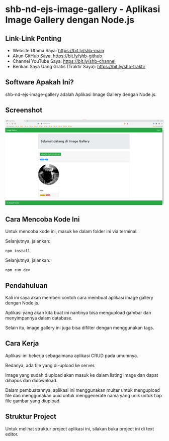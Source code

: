 # shb-nd-ejs-image-gallery - Aplikasi Image Gallery dengan Node.js

## Link-Link Penting

- Website Utama Saya: https://bit.ly/shb-main
- Akun GitHub Saya: https://bit.ly/shb-github
- Channel YouTube Saya: https://bit.ly/shb-channel
- Berikan Saya Uang Gratis (Traktir Saya): https://bit.ly/shb-traktir

## Software Apakah Ini?

shb-nd-ejs-image-gallery adalah Aplikasi Image Gallery dengan Node.js.

## Screenshot

![ScreenShot](.readme-assets/shb-nd-ejs-image-gallery-1.png?raw=true)

## Cara Mencoba Kode Ini

Untuk mencoba kode ini, masuk ke dalam folder ini via terminal.

Selanjutnya, jalankan:

```
npm install
```

Selanjutnya, jalankan:

```
npm run dev
```

## Pendahuluan

Kali ini saya akan memberi contoh cara membuat aplikasi image gallery dengan Node.js.

Aplikasi yang akan kita buat ini nantinya bisa mengupload gambar dan menyimpannya dalam database.

Selain itu, image gallery ini juga bisa difilter dengan menggunakan tags.

## Cara Kerja

Aplikasi ini bekerja sebagaimana aplikasi CRUD pada umumnya.

Bedanya, ada file yang di-upload ke server.

Image yang sudah diupload akan masuk ke dalam listing image dan dapat dihapus dan didownload.

Dalam pembuatannya, aplikasi ini menggunakan multer untuk mengupload file dan menggunakan uuid untuk menggenerate nama yang unik untuk tiap file gambar yang diupload.

## Struktur Project

Untuk melihat struktur project aplikasi ini, silakan buka project ini di text editor.
